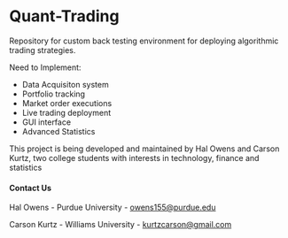 # Quant-Trading

Repository for custom back testing environment for deploying algorithmic trading strategies. 

Need to Implement: 
- Data Acquisiton system
- Portfolio tracking
- Market order executions
- Live trading deployment
- GUI interface
- Advanced Statistics


This project is being developed and maintained by Hal Owens and Carson Kurtz, two college students with interests 
in technology, finance and statistics

#### Contact Us
Hal Owens - Purdue University - owens155@purdue.edu 

Carson Kurtz - Williams University - kurtzcarson@gmail.com
